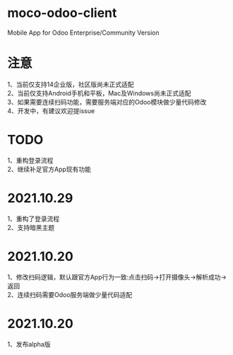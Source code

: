 # moco-odoo-client
Mobile App for Odoo Enterprise/Community Version

# 注意
1、当前仅支持14企业版，社区版尚未正式适配  
2、当前仅支持Android手机和平板，Mac及Windows尚未正式适配   
3、如果需要连续扫码功能，需要服务端对应的Odoo模块做少量代码修改   
4、开发中，有建议欢迎提issue

# TODO
1、重构登录流程  
2、继续补足官方App现有功能   

# 2021.10.29
1、重构了登录流程   
2、支持暗黑主题   

# 2021.10.20
1、修改扫码逻辑，默认跟官方App行为一致:点击扫码->打开摄像头->解析成功->返回  
2、连续扫码需要Odoo服务端做少量代码适配

# 2021.10.20
1、发布alpha版
